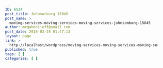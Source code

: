 ```yaml
---
ID: 6524
post_title: Johnsonburg 15845
post_name: >
  moving-services-moving-services-moving-services-johnsonburg-15845
author: mrgabonijeff@gmail.com
post_date: 2018-03-28 01:47:13
layout: page
link: >
  http://localhost/wordpress/moving-services-moving-services-moving-services-johnsonburg-15845/
published: true
tags: [ ]
categories: [ ]
---
```

